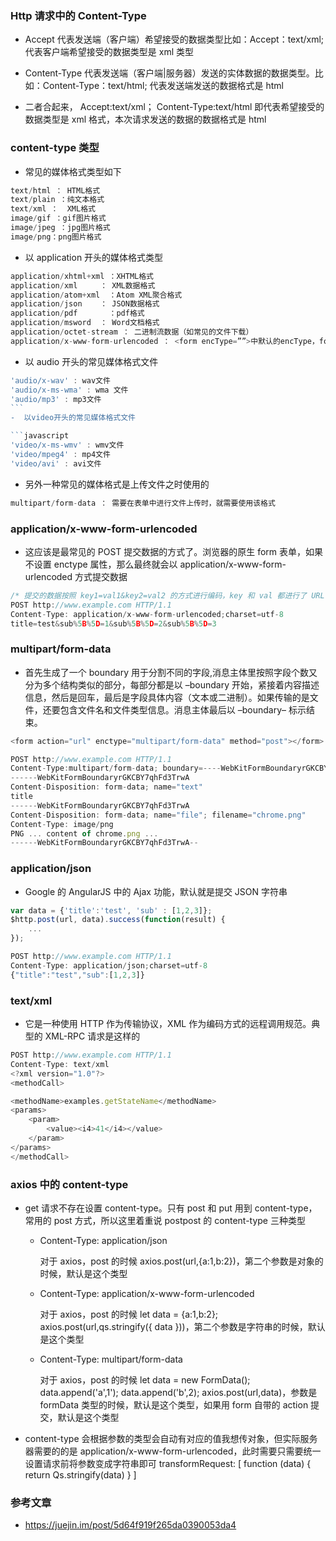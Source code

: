 ### Http 请求中的 Content-Type

-   Accept 代表发送端（客户端）希望接受的数据类型比如：Accept：text/xml; 代表客户端希望接受的数据类型是 xml 类型

*   Content-Type 代表发送端（客户端|服务器）发送的实体数据的数据类型。比如：Content-Type：text/html; 代表发送端发送的数据格式是 html

-   二者合起来， Accept:text/xml； Content-Type:text/html 即代表希望接受的数据类型是 xml 格式，本次请求发送的数据的数据格式是 html

### content-type 类型

-   常见的媒体格式类型如下

```javascript
text/html ： HTML格式
text/plain ：纯文本格式
text/xml ：  XML格式
image/gif ：gif图片格式
image/jpeg ：jpg图片格式
image/png：png图片格式
```

-   以 application 开头的媒体格式类型

```javascript
application/xhtml+xml ：XHTML格式
application/xml     ： XML数据格式
application/atom+xml  ：Atom XML聚合格式
application/json    ： JSON数据格式
application/pdf       ：pdf格式
application/msword  ： Word文档格式
application/octet-stream ： 二进制流数据（如常见的文件下载）
application/x-www-form-urlencoded ： <form encType=””>中默认的encType，form表单数据被编码为key/value格式发送到服务器（表单默认的提交数据的格式）
```

-   以 audio 开头的常见媒体格式文件

````javascript
'audio/x-wav' : wav文件
'audio/x-ms-wma' : wma 文件
'audio/mp3' : mp3文件
```
-  以video开头的常见媒体格式文件

```javascript
'video/x-ms-wmv' : wmv文件
'video/mpeg4' : mp4文件
'video/avi' : avi文件
````

-   另外一种常见的媒体格式是上传文件之时使用的

```javascript
multipart/form-data ： 需要在表单中进行文件上传时，就需要使用该格式
```

### application/x-www-form-urlencoded

-   这应该是最常见的 POST 提交数据的方式了。浏览器的原生 form 表单，如果不设置 enctype 属性，那么最终就会以 application/x-www-form-urlencoded 方式提交数据

```javascript
/* 提交的数据按照 key1=val1&key2=val2 的方式进行编码，key 和 val 都进行了 URL 转码 */
POST http://www.example.com HTTP/1.1
Content-Type: application/x-www-form-urlencoded;charset=utf-8
title=test&sub%5B%5D=1&sub%5B%5D=2&sub%5B%5D=3
```

### multipart/form-data

-   首先生成了一个 boundary 用于分割不同的字段,消息主体里按照字段个数又分为多个结构类似的部分，每部分都是以 –boundary 开始，紧接着内容描述信息，然后是回车，最后是字段具体内容（文本或二进制）。如果传输的是文件，还要包含文件名和文件类型信息。消息主体最后以 –boundary– 标示结束。

```javascript
<form action="url" enctype="multipart/form-data" method="post"></form>

POST http://www.example.com HTTP/1.1
Content-Type:multipart/form-data; boundary=----WebKitFormBoundaryrGKCBY7qhFd3TrwA
------WebKitFormBoundaryrGKCBY7qhFd3TrwA
Content-Disposition: form-data; name="text"
title
------WebKitFormBoundaryrGKCBY7qhFd3TrwA
Content-Disposition: form-data; name="file"; filename="chrome.png"
Content-Type: image/png
PNG ... content of chrome.png ...
------WebKitFormBoundaryrGKCBY7qhFd3TrwA--

```

### application/json

-   Google 的 AngularJS 中的 Ajax 功能，默认就是提交 JSON 字符串

```javascript
var data = {'title':'test', 'sub' : [1,2,3]};
$http.post(url, data).success(function(result) {
    ...
});

POST http://www.example.com HTTP/1.1
Content-Type: application/json;charset=utf-8
{"title":"test","sub":[1,2,3]}
```

### text/xml

-   它是一种使用 HTTP 作为传输协议，XML 作为编码方式的远程调用规范。典型的 XML-RPC 请求是这样的

```javascript
POST http://www.example.com HTTP/1.1
Content-Type: text/xml
<?xml version="1.0"?>
<methodCall>

<methodName>examples.getStateName</methodName>
<params>
    <param>
        <value><i4>41</i4></value>
    </param>
</params>
</methodCall>
```

### axios 中的 content-type

-   get 请求不存在设置 content-type。只有 post 和 put 用到 content-type，常用的 post 方式，所以这里着重说 postpost 的 content-type 三种类型

    -   Content-Type: application/json

        对于 axios，post 的时候 axios.post(url,{a:1,b:2})，第二个参数是对象的时候，默认是这个类型

    -   Content-Type: application/x-www-form-urlencoded

        对于 axios，post 的时候 let data = {a:1,b:2}; axios.post(url,qs.stringify({ data }))，第二个参数是字符串的时候，默认是这个类型

    -   Content-Type: multipart/form-data

        对于 axios，post 的时候 let data = new FormData(); data.append('a',1'); data.append('b',2); axios.post(url,data)，参数是 formData 类型的时候，默认是这个类型，如果用 form 自带的 action 提交，默认是这个类型

*   content-type 会根据参数的类型会自动有对应的值我想传对象，但实际服务器需要的的是 application/x-www-form-urlencoded，此时需要只需要统一设置请求前将参数变成字符串即可 transformRequest: [ function (data) { return Qs.stringify(data) } ]

### 参考文章

-   https://juejin.im/post/5d64f919f265da0390053da4
